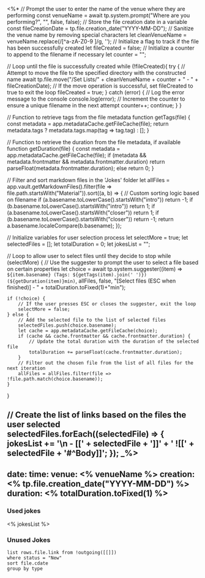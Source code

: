 <%*
// Prompt the user to enter the name of the venue where they are performing
const venueName = await tp.system.prompt("Where are you performing?", "", false, false);
// Store the file creation date in a variable
const fileCreationDate = tp.file.creation_date("YYYY-MM-DD");
// Sanitize the venue name by removing special characters
let cleanVenueName = venueName.replace(/[^a-zA-Z0-9 ]/g, '');
// Initialize a flag to track if the file has been successfully created
let fileCreated = false;
// Initialize a counter to append to the filename if necessary
let counter = "";

// Loop until the file is successfully created
while (!fileCreated){
    try {
        // Attempt to move the file to the specified directory with the constructed name
        await tp.file.move("/Set Lists/" + cleanVenueName + counter + " - " + fileCreationDate);
        // If the move operation is successful, set fileCreated to true to exit the loop
        fileCreated = true;
    } catch (error) {
        // Log the error message to the console
        console.log(error);
        // Increment the counter to ensure a unique filename in the next attempt
        counter++;
        continue;
    }
}

// Function to retrieve tags from the file metadata
function getTags(file) { 
    const metadata = app.metadataCache.getFileCache(file); 
    return metadata.tags ? metadata.tags.map(tag => tag.tag) : []; 
}

// Function to retrieve the duration from the file metadata, if available
function getDuration(file) { 
    const metadata = app.metadataCache.getFileCache(file);
    if (metadata && metadata.frontmatter && metadata.frontmatter.duration)
        return parseFloat(metadata.frontmatter.duration); 
    else
        return 0;
}

// Filter and sort markdown files in the 'Jokes' folder
let allFiles = app.vault.getMarkdownFiles().filter(file => file.path.startsWith("Material")).sort((a, b) => { 
    // Custom sorting logic based on filename
    if (a.basename.toLowerCase().startsWith("intro")) return -1;
    if (b.basename.toLowerCase().startsWith("intro")) return 1;
    if (a.basename.toLowerCase().startsWith("closer")) return 1;
    if (b.basename.toLowerCase().startsWith("closer")) return -1;
    return a.basename.localeCompare(b.basename);
});

// Initialize variables for user selection process
let selectMore = true;
let selectedFiles = [];
let totalDuration = 0;
let jokesList = "";

// Loop to allow user to select files until they decide to stop
while (selectMore) {
    // Use the suggester to prompt the user to select a file based on certain properties
    let choice = await tp.system.suggester((item) => `${item.basename} (Tags: ${getTags(item).join(' ')}) (${getDuration(item)}min)`, allFiles, false, "[Select files (ESC when finished)] - " + totalDuration.toFixed(1)+"min");
    
    if (!choice) {
        // If the user presses ESC or closes the suggester, exit the loop
        selectMore = false;
    } else {
        // Add the selected file to the list of selected files
        selectedFiles.push(choice.basename);
        let cache = app.metadataCache.getFileCache(choice);
        if (cache && cache.frontmatter && cache.frontmatter.duration) {
            // Update the total duration with the duration of the selected file
            totalDuration += parseFloat(cache.frontmatter.duration);
        }
        // Filter out the chosen file from the list of all files for the next iteration
        allFiles = allFiles.filter(file => !file.path.match(choice.basename));
    } 
}

// Create the list of links based on the files the user selected
selectedFiles.forEach((selectedFile) => {
    jokesList += '\n - [[' + selectedFile + ']]' + ' ![[' + selectedFile + '#^Body]]';
});
_%>
---
date: 
time: 
venue: <% venueName %>
creation: <% tp.file.creation_date("YYYY-MM-DD") %>
duration: <% totalDuration.toFixed(1) %>
---
### Used jokes
<% jokesList %>

### Unused Jokes 
```dataview
list rows.file.link from !outgoing([[]])
where status = "New"
sort file.cdate
group by type
```